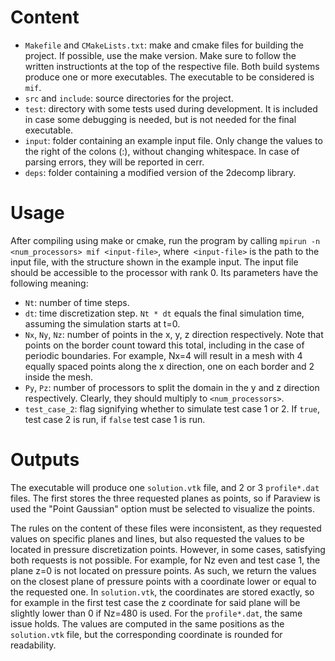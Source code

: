 # Content
- `Makefile` and `CMakeLists.txt`: make and cmake files for building the project. If possible, use the make version. Make sure to follow the written instructionts at the top of the respective file. Both build systems produce one or more executables. The executable to be considered is `mif`.
- `src` and `include`: source directories for the project.
- `test`: directory with some tests used during development. It is included in case some debugging is needed, but is not needed for the final executable.
- `input`: folder containing an example input file. Only change the values to the right of the colons (:), without changing whitespace. In case of parsing errors, they will be reported in cerr.
- `deps`: folder containing a modified version of the 2decomp library.

# Usage
After compiling using make or cmake, run the program by calling `mpirun -n <num_processors> mif <input-file>`, where` <input-file>` is the path to the input file, with the structure shown in the example input. The input file should be accessible to the processor with rank 0. Its parameters have the following meaning:
- `Nt`: number of time steps.
- `dt`: time discretization step. `Nt * dt` equals the final simulation time, assuming the simulation starts at t=0.
- `Nx`, `Ny`, `Nz`: number of points in the x, y, z direction respectively. Note that points on the border count toward this total, including in the case of periodic boundaries. For example, Nx=4 will result in a mesh with 4 equally spaced points along the x direction, one on each border and 2 inside the mesh.
- `Py`, `Pz`: number of processors to split the domain in the y and z direction respectively. Clearly, they should multiply to `<num_processors>`.
- `test_case_2`: flag signifying whether to simulate test case 1 or 2. If `true`, test case 2 is run, if `false` test case 1 is run.

# Outputs
The executable will produce one `solution.vtk` file, and 2 or 3 `profile*.dat` files. The first stores the three requested planes as points, so if Paraview is used the "Point Gaussian" option must be selected to visualize the points. 

The rules on the content of these files were inconsistent, as they requested values on specific planes and lines, but also requested the values to be located in pressure discretization points. However, in some cases, satisfying both requests is not possible. For example, for Nz even and test case 1, the plane z=0 is not located on pressure points. As such, we return the values on the closest plane of pressure points with a coordinate lower or equal to the requested one. In `solution.vtk`, the coordinates are stored exactly, so for example in the first test case the z coordinate for said plane will be slightly lower than 0 if Nz=480 is used. For the `profile*.dat`, the same issue holds. The values are computed in the same positions as the `solution.vtk` file, but the corresponding coordinate is rounded for readability.